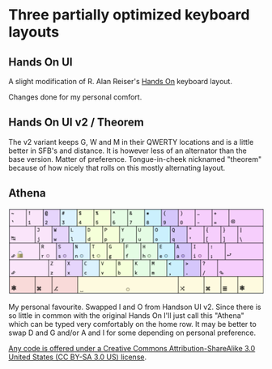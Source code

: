 # Three partially optimized keyboard layouts

## Hands On UI

A slight modification of R. Alan Reiser's [Hands On](https://sites.google.com/alanreiser.com/handsdown/home/more-variations#h.6pnxfc5vsy65) keyboard layout.

Changes done for my personal comfort.

## Hands On UI v2 / Theorem
The v2 variant keeps G, W and M in their QWERTY locations and is a little better in SFB's and distance.
It is however less of an alternator than the base version. Matter of preference.
Tongue-in-cheek nicknamed "theorem" because of how nicely that rolls on this mostly alternating layout.

## Athena

![](https://github.com/ijzerbroot/handsonui/blob/main/athena.png)

My personal favourite.
Swapped I and O from Handson UI v2. Since there is so little in common with the original Hands On I'll just call this "Athena" which can be typed very comfortably on the home row.
It may be better to swap D and G and/or A and I for some depending on personal preference.

[Any code is offered under a Creative Commons Attribution-ShareAlike 3.0 United States (CC BY-SA 3.0 US) license](https://creativecommons.org/licenses/by-sa/3.0/us/).